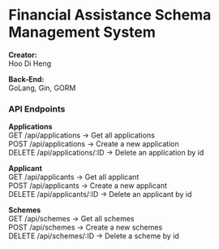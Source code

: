 # Financial Assistance Schema Management System

**Creator:**  
Hoo Di Heng  

**Back-End:**  
GoLang, Gin, GORM

### API Endpoints 
**Applications**  
GET  /api/applications -> Get all applications  
POST  /api/applications -> Create a new application  
DELETE  /api/applications/:ID -> Delete an application by id  

**Applicant**  
GET  /api/applicants -> Get all applicant  
POST  /api/applicants -> Create a new applicant  
DELETE  /api/applicants/:ID -> Delete an applicant by id  

**Schemes**  
GET  /api/schemes -> Get all schemes  
POST  /api/schemes -> Create a new schemes  
DELETE  /api/schemes/:ID -> Delete a scheme by id